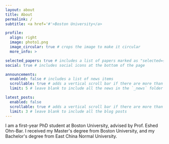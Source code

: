 ```yaml
---
layout: about
title: About
permalink: /
subtitle: <a href='#'>Boston University</a>

profile:
  align: right
  image: photo1.png
  image_circular: true # crops the image to make it circular
  more_info: >

selected_papers: true # includes a list of papers marked as "selected={true}"
social: true # includes social icons at the bottom of the page

announcements:
  enabled: false # includes a list of news items
  scrollable: true # adds a vertical scroll bar if there are more than 3 news items
  limit: 5 # leave blank to include all the news in the `_news` folder

latest_posts:
  enabled: false
  scrollable: true # adds a vertical scroll bar if there are more than 3 new posts items
  limit: 3 # leave blank to include all the blog posts
---
```


I am a first-year PhD student at Boston University, advised by Prof. Eshed Ohn-Bar. 
I received my Master's degree from Boston University, and my Bachelor's degree from East China Normal University.
